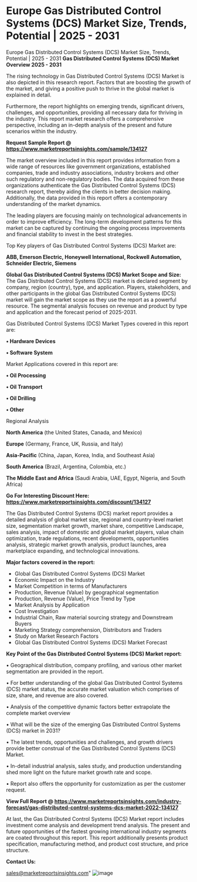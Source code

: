 # Europe Gas Distributed Control Systems (DCS) Market Size, Trends, Potential | 2025 - 2031
Europe Gas Distributed Control Systems (DCS) Market Size, Trends, Potential | 2025 - 2031
<Strong> Gas Distributed Control Systems (DCS) Market Overview 2025 - 2031</strong>

The rising technology in Gas Distributed Control Systems (DCS) Market is also depicted in this research report. Factors that are boosting the growth of the market, and giving a positive push to thrive in the global market is explained in detail.

Furthermore, the report highlights on emerging trends, significant drivers, challenges, and opportunities, providing all necessary data for thriving in the industry. This report market research offers a comprehensive perspective, including an in-depth analysis of the present and future scenarios within the industry.

<strong>Request Sample Report @ <a href=https://www.marketreportsinsights.com/sample/134127>https://www.marketreportsinsights.com/sample/134127</a></strong>

The market overview included in this report provides information from a wide range of resources like government organizations, established companies, trade and industry associations, industry brokers and other such regulatory and non-regulatory bodies. The data acquired from these organizations authenticate the Gas Distributed Control Systems (DCS) research report, thereby aiding the clients in better decision making. Additionally, the data provided in this report offers a contemporary understanding of the market dynamics.

The leading players are focusing mainly on technological advancements in order to improve efficiency. The long-term development patterns for this market can be captured by continuing the ongoing process improvements and financial stability to invest in the best strategies.

Top Key players of Gas Distributed Control Systems (DCS) Market are:

<strong>ABB, Emerson Electric, Honeywell International, Rockwell Automation, Schneider Electric, Siemens</strong>

<strong><b>Global Gas Distributed Control Systems (DCS) Market Scope and Size:</b></strong>
The Gas Distributed Control Systems (DCS) market is declared segment by company, region (country), type, and application. Players, stakeholders, and other participants in the global Gas Distributed Control Systems (DCS) market will gain the market scope as they use the report as a powerful resource. The segmental analysis focuses on revenue and product by type and application and the forecast period of 2025-2031.

Gas Distributed Control Systems (DCS) Market Types covered in this report are:

<strong>• Hardware Devices

• Software System</strong>

Market Applications covered in this report are:

<strong>• Oil Processing

• Oil Transport

• Oil Drilling

• Other</strong> 

Regional Analysis

<strong>North America</strong> (the United States, Canada, and Mexico)

<strong>Europe</strong> (Germany, France, UK, Russia, and Italy)

<strong>Asia-Pacific</strong> (China, Japan, Korea, India, and Southeast Asia)

<strong>South America</strong> (Brazil, Argentina, Colombia, etc.)

<strong>The Middle East and Africa</strong> (Saudi Arabia, UAE, Egypt, Nigeria, and South Africa)

<strong>Go For Interesting Discount Here: <a href=https://www.marketreportsinsights.com/discount/134127>https://www.marketreportsinsights.com/discount/134127</a></strong>

The Gas Distributed Control Systems (DCS) market report provides a detailed analysis of global market size, regional and country-level market size, segmentation market growth, market share, competitive Landscape, sales analysis, impact of domestic and global market players, value chain optimization, trade regulations, recent developments, opportunities analysis, strategic market growth analysis, product launches, area marketplace expanding, and technological innovations.

<strong><b>Major factors covered in the report:</b></strong>
<ul>
  <li>Global Gas Distributed Control Systems (DCS) Market </li>
  <li>Economic Impact on the Industry</li>
  <li>Market Competition in terms of Manufacturers</li>
  <li>Production, Revenue (Value) by geographical segmentation</li>
  <li>Production, Revenue (Value), Price Trend by Type</li>
  <li>Market Analysis by Application</li>
  <li>Cost Investigation</li>
  <li>Industrial Chain, Raw material sourcing strategy and Downstream Buyers</li>
  <li>Marketing Strategy comprehension, Distributors and Traders</li>
  <li>Study on Market Research Factors</li>
  <li>Global Gas Distributed Control Systems (DCS) Market Forecast</li>
</ul>

<strong><b>Key Point of the Gas Distributed Control Systems (DCS) Market report:</b></strong>

• Geographical distribution, company profiling, and various other market segmentation are provided in the report.

• For better understanding of the global Gas Distributed Control Systems (DCS) market status, the accurate market valuation which comprises of size, share, and revenue are also covered.

• Analysis of the competitive dynamic factors better extrapolate the complete market overview

• What will be the size of the emerging Gas Distributed Control Systems (DCS) market in 2031?

• The latest trends, opportunities and challenges, and growth drivers provide better construal of the Gas Distributed Control Systems (DCS) Market.

• In-detail industrial analysis, sales study, and production understanding shed more light on the future market growth rate and scope.

• Report also offers the opportunity for customization as per the customer request.

<strong><b>View Full Report @ <a href=https://www.marketreportsinsights.com/industry-forecast/gas-distributed-control-systems-dcs-market-2022-134127>https://www.marketreportsinsights.com/industry-forecast/gas-distributed-control-systems-dcs-market-2022-134127</a></b></strong>


At last, the Gas Distributed Control Systems (DCS) Market report includes investment come analysis and development trend analysis. The present and future opportunities of the fastest growing international industry segments are coated throughout this report. This report additionally presents product specification, manufacturing method, and product cost structure, and price structure.

<strong>Contact Us:</strong>

sales@marketreportsinsights.com"
![image](https://github.com/user-attachments/assets/4f66ece0-6d2f-4a2c-b843-b06a7c2e39ad)
